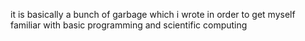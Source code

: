 it is basically a bunch of garbage which i wrote in order to get myself familiar with basic programming and scientific computing
